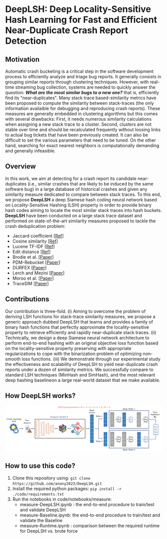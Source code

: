 # DeepLSH: Deep Locality-Sensitive Hash Learning for Fast and Efficient Near-Duplicate Crash Report Detection

## Motivation
Automatic crash bucketing is a critical step in the software development process to efficiently analyze and triage bug reports. It generally consists in grouping similar reports through clustering techniques. However, with real-time streaming bug collection, systems are needed to quickly answer the question: ***What are the most similar bugs to a new one?*** that is, efficiently find its "near-duplicates". Many stack trace based-similarity metrics have been proposed to compute the similarity between stack-traces (the only information availaible for debugging and reproducing crash reports). These measures are generally embedded in clustering algorithms but this comes with several drawbacks: First, it needs numerous similarity calculations when assigning a new stack trace to a cluster. Second, clusters are not stable over time and should be recalculated frequently without loosing links to actual bug tickets that have been previously created. It can also be difficult to set the various parameters that need to be tuned. On the other hand, searching for exact nearest neighbors is computationally demanding and generally infeasible.   

## Overview
In this work, we aim at detecting for a crash report its candidate near-duplicates (i.e., similar crashes that are likely to be induced by the same software bug) in a large database of historical crashes and given any similarity measure dedicated to compare between stack traces. To this end, we propose **DeepLSH** a deep Siamese hash coding neural network based on Locality-Sensitive Hashing (LSH) property in order to provide binary hash codes aiming to locate the most similar stack traces into hash buckets. **DeepLSH** have been conducted on a large stack trace dataset and performed on state-of-the-art similarity measures proposed to tackle the crash deduplication problem:
- Jaccard coefficient [[Ref](https://en.wikipedia.org/wiki/Jaccard_index)]
- Cosine similarity [[Ref](https://en.wikipedia.org/wiki/Sine_and_cosine)]
- Lucene TF-IDF [[Ref](https://lucene.apache.org/core/7_6_0/core/org/apache/lucene/search/similarities/TFIDFSimilarity.html)]
- Edit distance [[Ref](https://en.wikipedia.org/wiki/Edit_distance)]
- Brodie et al. [[Paper](https://www.cs.drexel.edu/~spiros/teaching/CS576/papers/Brodie_ICAC05.pdf)]
- PDM-Rebucket [[Paper](https://www.researchgate.net/publication/254041628_ReBucket_A_method_for_clustering_duplicate_crash_reports_based_on_call_stack_similarity)]
- DURFEX [[Paper](https://users.encs.concordia.ca/~abdelw/papers/QRS17-Durfex.pdf)]
- Lerch and Mezini [[Paper](https://files.inria.fr/sachaproject/htdocs//lerch2013.pdf)]
- Moroo et al. [[Paper](http://ksiresearch.org/seke/seke17paper/seke17paper_135.pdf)]
- TraceSIM [[Paper](https://arxiv.org/pdf/2009.12590.pdf)]

## Contributions

Our contribution is three-fold. 
(i) Aiming to overcome the problem of deriving LSH functions for stack-trace similarity measures, we propose a generic approach dubbed DeepLSH that learns and provides a family of binary hash functions that perfectly approximate the locality-sensitive property to retrieve efficiently and rapidly near-duplicate stack traces. 
(ii) Technically, we design a deep Siamese neural network architecture to perform end-to-end hashing with an original objective loss function based on the locality-sensitive property preserving with appropriate regularizations to cope with the binarization problem of optimizing non-smooth loss functions. 
(iii) We demonstrate through our experimental study the effectiveness and scalability of DeepLSH to yield near-duplicate crash reports under a dozen of similarity metrics. We successfully compare to standard LSH techniques (MinHash and SimHash), and the most relevant deep hashing baselineon a large real-world dataset that we make available.

## How DeepLSH works? 

![test](code/Images/Images-paper/Test-Phase.png)

## How to use this code?
1. Clone this repository using: ```git clone https://github.com/anony2023/DeepLSH.git ```
2. Install the required python packages: ```pip install -r ./code/requirements.txt ```
3. Run the notebooks in code/notebooks/measure:
    * measure-DeepLSH.ipynb : the end-to-end procedure to train/test and validate DeepLSH
    * measure-Baseline.ipynb: the end-to-end procedure to train/test and validate the Baseline
    * measure-Runtime.ipynb : comparison between the required runtime for DeepLSH vs. brute force

